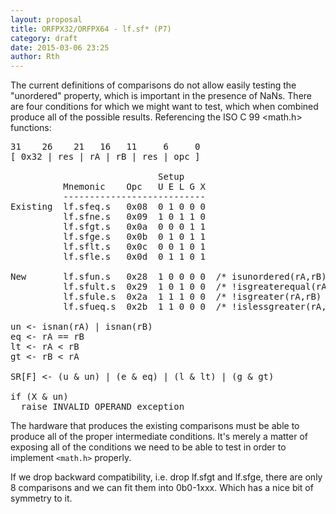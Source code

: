 ```yaml
---
layout: proposal
title: ORFPX32/ORFPX64 - lf.sf* (P7)
category: draft
date: 2015-03-06 23:25
author: Rth
---
```


The current definitions of comparisons do not allow easily testing the "unordered" property, which is
important in the presence of NaNs.  There are four conditions for which we might want to test, which
when combined produce all of the possible results.  Referencing the ISO C 99 <math.h> functions:

<pre>
31    26    21   16   11     6     0
[ 0x32 | res | rA | rB | res | opc ]

                            Setup
          Mnemonic    Opc   U E L G X
          ---------------------------
Existing  lf.sfeq.s   0x08  0 1 0 0 0
          lf.sfne.s   0x09  1 0 1 1 0
          lf.sfgt.s   0x0a  0 0 0 1 1
          lf.sfge.s   0x0b  0 1 0 1 1
          lf.sflt.s   0x0c  0 0 1 0 1
          lf.sfle.s   0x0d  0 1 1 0 1

New       lf.sfun.s   0x28  1 0 0 0 0  /* isunordered(rA,rB) */
          lf.sfult.s  0x29  1 0 1 0 0  /* !isgreaterequal(rA,rB) */
          lf.sfule.s  0x2a  1 1 1 0 0  /* !isgreater(rA,rB) */
          lf.sfueq.s  0x2b  1 1 0 0 0  /* !islessgreater(rA,rB) */

un <- isnan(rA) | isnan(rB)
eq <- rA == rB
lt <- rA < rB
gt <- rB < rA

SR[F] <- (u & un) | (e & eq) | (l & lt) | (g & gt)

if (X & un)
  raise INVALID_OPERAND exception
</pre>

The hardware that produces the existing comparisons must be able to
produce all of the proper intermediate conditions.  It's merely a 
matter of exposing all of the conditions we need to be able to test
in order to implement `<math.h>` properly.

If we drop backward compatibility, i.e. drop lf.sfgt and lf.sfge,
there are only 8 comparisons and we can fit them into 0b0-1xxx.
Which has a nice bit of symmetry to it.


